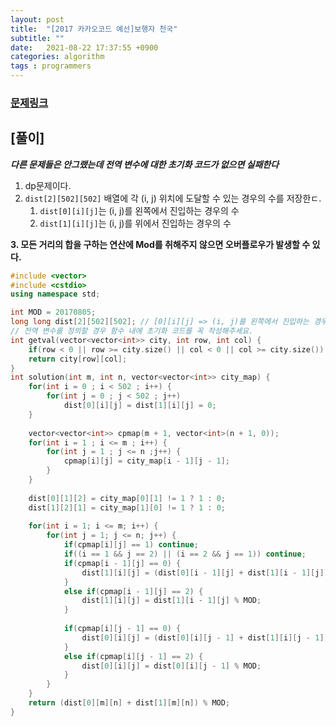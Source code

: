 ```yaml
---
layout: post
title:  "[2017 카카오코드 예선]보행자 천국"
subtitle: ""
date:   2021-08-22 17:37:55 +0900
categories: algorithm
tags : programmers
---
```


### [문제링크]({{"https://programmers.co.kr/learn/courses/30/lessons/1832"}})

## [풀이]

***다른 문제들은 안그랬는데 전역 변수에 대한 초기화 코드가 없으면 실패한다***

1. dp문제이다.
2. `dist[2][502][502]` 배열에 각 (i, j) 위치에 도달할 수 있는 경우의 수를 저장한ㄷ.
   1. `dist[0][i][j]`는 (i, j)를 왼쪽에서 진입하는 경우의 수
   2. `dist[1][i][j]`는 (i, j)를 위에서 진입하는 경우의 수

**3. 모든 거리의 합을 구하는 연산에 Mod를 취해주지 않으면 오버플로우가 발생할 수 있다.**
```c++
#include <vector>
#include <cstdio>
using namespace std;

int MOD = 20170805;
long long dist[2][502][502]; // [0][i][j] => (i, j)를 왼쪽에서 진입하는 경우의 수
// 전역 변수를 정의할 경우 함수 내에 초기화 코드를 꼭 작성해주세요.
int getval(vector<vector<int>> city, int row, int col) {
    if(row < 0 || row >= city.size() || col < 0 || col >= city.size()) return 0;
    return city[row][col];
}
int solution(int m, int n, vector<vector<int>> city_map) {
    for(int i = 0 ; i < 502 ; i++) {
        for(int j = 0 ; j < 502 ; j++) 
            dist[0][i][j] = dist[1][i][j] = 0;
    }
    
    vector<vector<int>> cpmap(m + 1, vector<int>(n + 1, 0));
    for(int i = 1 ; i <= m ; i++) {
        for(int j = 1 ; j <= n ;j++) {
            cpmap[i][j] = city_map[i - 1][j - 1];
        }
    }
    
    dist[0][1][2] = city_map[0][1] != 1 ? 1 : 0;
    dist[1][2][1] = city_map[1][0] != 1 ? 1 : 0;
    
    for(int i = 1; i <= m; i++) {
        for(int j = 1; j <= n; j++) {
            if(cpmap[i][j] == 1) continue;
            if((i == 1 && j == 2) || (i == 2 && j == 1)) continue;
            if(cpmap[i - 1][j] == 0) {
                dist[1][i][j] = (dist[0][i - 1][j] + dist[1][i - 1][j]) % MOD;
            }
            else if(cpmap[i - 1][j] == 2) {
                dist[1][i][j] = dist[1][i - 1][j] % MOD;
            }
            
            if(cpmap[i][j - 1] == 0) {
                dist[0][i][j] = (dist[0][i][j - 1] + dist[1][i][j - 1]) % MOD;
            }
            else if(cpmap[i][j - 1] == 2) {
                dist[0][i][j] = dist[0][i][j - 1] % MOD;
            }
        }
    }
    return (dist[0][m][n] + dist[1][m][n]) % MOD;
}
```